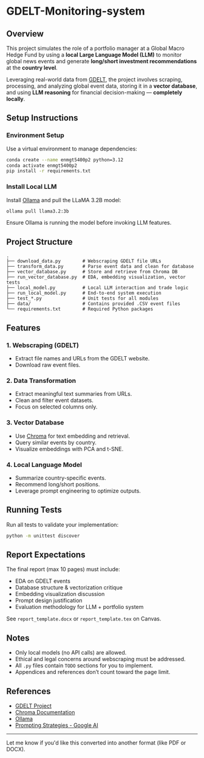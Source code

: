 # GDELT-Monitoring-system

## Overview

This project simulates the role of a portfolio manager at a Global Macro Hedge Fund by using a **local Large Language Model (LLM)** to monitor global news events and generate **long/short investment recommendations** at the **country level**.

Leveraging real-world data from [GDELT](https://www.gdeltproject.org/), the project involves scraping, processing, and analyzing global event data, storing it in a **vector database**, and using **LLM reasoning** for financial decision-making — **completely locally**.

## Setup Instructions

### Environment Setup

Use a virtual environment to manage dependencies:

```bash
conda create --name enmgt5400p2 python=3.12
conda activate enmgt5400p2
pip install -r requirements.txt
```

### Install Local LLM

Install [Ollama](https://ollama.com/) and pull the LLaMA 3.2B model:

```bash
ollama pull llama3.2:3b
```

Ensure Ollama is running the model before invoking LLM features.

## Project Structure

```
.
├── download_data.py        # Webscraping GDELT file URLs
├── transform_data.py       # Parse event data and clean for database
├── vector_database.py      # Store and retrieve from Chroma DB
├── run_vector_database.py  # EDA, embedding visualization, vector tests
├── local_model.py          # Local LLM interaction and trade logic
├── run_local_model.py      # End-to-end system execution
├── test_*.py               # Unit tests for all modules
├── data/                   # Contains provided .CSV event files
└── requirements.txt        # Required Python packages
```

## Features

### 1. Webscraping (GDELT)

* Extract file names and URLs from the GDELT website.
* Download raw event files.

### 2. Data Transformation

* Extract meaningful text summaries from URLs.
* Clean and filter event datasets.
* Focus on selected columns only.

### 3. Vector Database

* Use [Chroma](https://www.trychroma.com/) for text embedding and retrieval.
* Query similar events by country.
* Visualize embeddings with PCA and t-SNE.

### 4. Local Language Model

* Summarize country-specific events.
* Recommend long/short positions.
* Leverage prompt engineering to optimize outputs.

## Running Tests

Run all tests to validate your implementation:

```bash
python -m unittest discover
```

## Report Expectations

The final report (max 10 pages) must include:

* EDA on GDELT events
* Database structure & vectorization critique
* Embedding visualization discussion
* Prompt design justification
* Evaluation methodology for LLM + portfolio system

See `report_template.docx` or `report_template.tex` on Canvas.

## Notes

* Only local models (no API calls) are allowed.
* Ethical and legal concerns around webscraping must be addressed.
* All `.py` files contain `TODO` sections for you to implement.
* Appendices and references don’t count toward the page limit.

## References

* [GDELT Project](https://www.gdeltproject.org/)
* [Chroma Documentation](https://docs.trychroma.com/docs/overview/getting-started)
* [Ollama](https://ollama.com/)
* [Prompting Strategies - Google AI](https://ai.google.dev/gemini-api/docs/prompting-strategies)

---

Let me know if you'd like this converted into another format (like PDF or DOCX).
